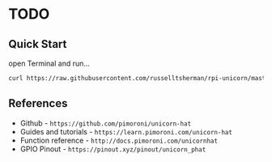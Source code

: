 # TODO

## Quick Start

open Terminal and run...

```sh
curl https://raw.githubusercontent.com/russelltsherman/rpi-unicorn/master/bin/bootstrap | bash
```

## References

- Github - `https://github.com/pimoroni/unicorn-hat`
- Guides and tutorials - `https://learn.pimoroni.com/unicorn-hat`
- Function reference - `http://docs.pimoroni.com/unicornhat`
- GPIO Pinout - `https://pinout.xyz/pinout/unicorn_phat`

